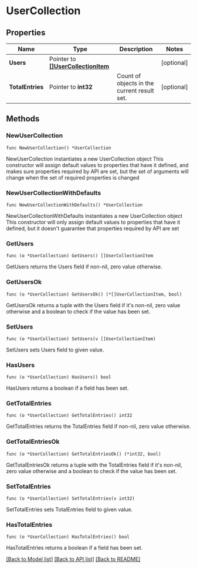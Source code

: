 # UserCollection

## Properties

Name | Type | Description | Notes
------------ | ------------- | ------------- | -------------
**Users** | Pointer to [**[]UserCollectionItem**](UserCollectionItem.md) |  | [optional] 
**TotalEntries** | Pointer to **int32** | Count of objects in the current result set. | [optional] 

## Methods

### NewUserCollection

`func NewUserCollection() *UserCollection`

NewUserCollection instantiates a new UserCollection object
This constructor will assign default values to properties that have it defined,
and makes sure properties required by API are set, but the set of arguments
will change when the set of required properties is changed

### NewUserCollectionWithDefaults

`func NewUserCollectionWithDefaults() *UserCollection`

NewUserCollectionWithDefaults instantiates a new UserCollection object
This constructor will only assign default values to properties that have it defined,
but it doesn't guarantee that properties required by API are set

### GetUsers

`func (o *UserCollection) GetUsers() []UserCollectionItem`

GetUsers returns the Users field if non-nil, zero value otherwise.

### GetUsersOk

`func (o *UserCollection) GetUsersOk() (*[]UserCollectionItem, bool)`

GetUsersOk returns a tuple with the Users field if it's non-nil, zero value otherwise
and a boolean to check if the value has been set.

### SetUsers

`func (o *UserCollection) SetUsers(v []UserCollectionItem)`

SetUsers sets Users field to given value.

### HasUsers

`func (o *UserCollection) HasUsers() bool`

HasUsers returns a boolean if a field has been set.

### GetTotalEntries

`func (o *UserCollection) GetTotalEntries() int32`

GetTotalEntries returns the TotalEntries field if non-nil, zero value otherwise.

### GetTotalEntriesOk

`func (o *UserCollection) GetTotalEntriesOk() (*int32, bool)`

GetTotalEntriesOk returns a tuple with the TotalEntries field if it's non-nil, zero value otherwise
and a boolean to check if the value has been set.

### SetTotalEntries

`func (o *UserCollection) SetTotalEntries(v int32)`

SetTotalEntries sets TotalEntries field to given value.

### HasTotalEntries

`func (o *UserCollection) HasTotalEntries() bool`

HasTotalEntries returns a boolean if a field has been set.


[[Back to Model list]](../README.md#documentation-for-models) [[Back to API list]](../README.md#documentation-for-api-endpoints) [[Back to README]](../README.md)


